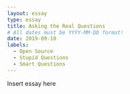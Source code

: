 ```yaml
---
layout: essay
type: essay
title: Asking the Real Questions
# All dates must be YYYY-MM-DD format!
date: 2019-09-10
labels:
  - Open Source
  - Stupid Questions
  - Smart Questions
---
```

Insert essay here
